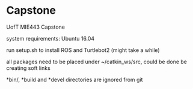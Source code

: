 # Capstone
UofT MIE443 Capstone 

system requirements: Ubuntu 16.04 

run setup.sh to install ROS and Turtlebot2 (might take a while)

all packages need to be placed under ~/catkin_ws/src, could be done be creating soft links 

\*bin/, \*build and \*devel directories are ignored from git  
